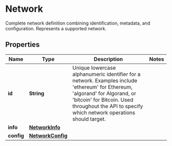 

# Network

Complete network definition combining identification, metadata, and configuration. Represents a supported network.

## Properties

| Name | Type | Description | Notes |
|------------ | ------------- | ------------- | -------------|
|**id** | **String** | Unique lowercase alphanumeric identifier for a network. Examples include &#39;ethereum&#39; for Ethereum, &#39;algorand&#39; for Algorand, or &#39;bitcoin&#39; for Bitcoin. Used throughout the API to specify which  network operations should target. |  |
|**info** | [**NetworkInfo**](NetworkInfo.md) |  |  |
|**config** | [**NetworkConfig**](NetworkConfig.md) |  |  |



